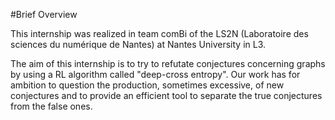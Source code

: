 
#Brief Overview

This internship was realized in team comBi of the LS2N (Laboratoire des sciences du numérique de Nantes) at Nantes University in L3.

The aim of this internship is to try to refutate conjectures concerning graphs by using a RL algorithm called "deep-cross entropy".
Our work has for ambition to question the production, sometimes excessive, of new conjectures and to provide an efficient tool to separate the true conjectures from the false ones. 
